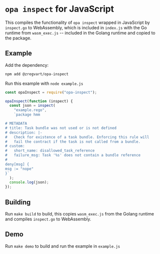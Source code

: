# `opa inspect` for JavaScript

This compiles the functionality of `opa inspect` wrapped in JavaScript by
`inspect.go` to WebAssembly, which is included in `index.js` with the Go runtime
from `wasm_exec.js` -- included in the Golang runtime and copied to the package.

## Example

Add the dependency:

```sh
npm add @zregvart/opa-inspect
```

Run this example with `node example.js`

```javascript
const opaInspect = require("opa-inspect");

opaInspect(function (inspect) {
  const json = inspect(
    "example.rego",
    `package hmm

# METADATA
# title: Task bundle was not used or is not defined
# description: |-
#   Check for existence of a task bundle. Enforcing this rule will
#   fail the contract if the task is not called from a bundle.
# custom:
#   short_name: disallowed_task_reference
#   failure_msg: Task '%s' does not contain a bundle reference
#
deny[msg] {
msg := "nope"
}`
  );
  console.log(json);
});
```

## Building

Run `make build` to build, this copies `wasm_exec.js` from the Golang runtime
and compiles `inspect.go` to WebAssembly.

## Demo

Run `make demo` to build and run the example in `example.js`
